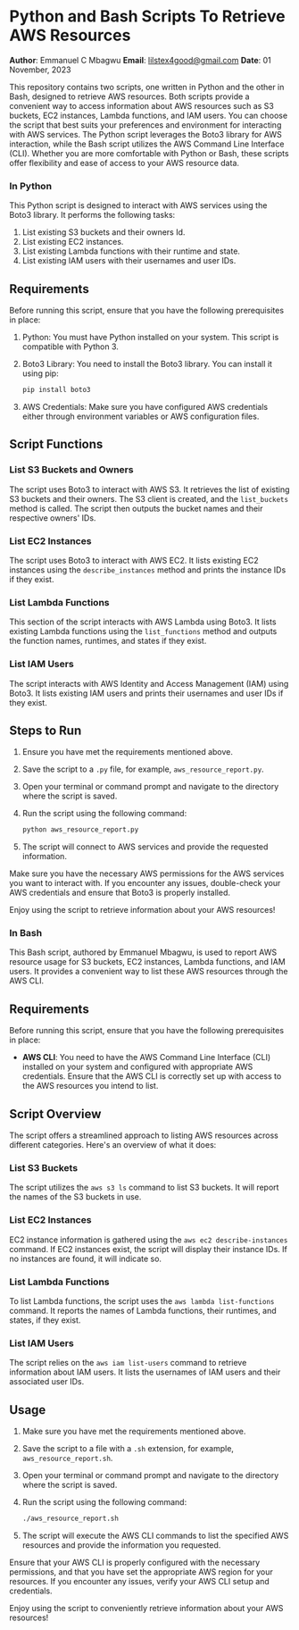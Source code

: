 # Python and Bash Scripts To Retrieve AWS Resources

**Author**: Emmanuel C Mbagwu
**Email**: lilstex4good@gmail.com
**Date**: 01 November, 2023

This repository contains two scripts, one written in Python and the other in Bash, designed to retrieve AWS resources. Both scripts provide a convenient way to access information about AWS resources such as S3 buckets, EC2 instances, Lambda functions, and IAM users. You can choose the script that best suits your preferences and environment for interacting with AWS services. The Python script leverages the Boto3 library for AWS interaction, while the Bash script utilizes the AWS Command Line Interface (CLI). Whether you are more comfortable with Python or Bash, these scripts offer flexibility and ease of access to your AWS resource data.

### In Python

This Python script is designed to interact with AWS services using the Boto3 library. It performs the following tasks:

1. List existing S3 buckets and their owners Id.
2. List existing EC2 instances.
3. List existing Lambda functions with their runtime and state.
4. List existing IAM users with their usernames and user IDs.

## Requirements

Before running this script, ensure that you have the following prerequisites in place:

1. Python: You must have Python installed on your system. This script is compatible with Python 3.

2. Boto3 Library: You need to install the Boto3 library. You can install it using pip:

   ```bash
   pip install boto3
   ```

3. AWS Credentials: Make sure you have configured AWS credentials either through environment variables or AWS configuration files.

## Script Functions

### List S3 Buckets and Owners

The script uses Boto3 to interact with AWS S3. It retrieves the list of existing S3 buckets and their owners. The S3 client is created, and the `list_buckets` method is called. The script then outputs the bucket names and their respective owners' IDs.

### List EC2 Instances

The script uses Boto3 to interact with AWS EC2. It lists existing EC2 instances using the `describe_instances` method and prints the instance IDs if they exist.

### List Lambda Functions

This section of the script interacts with AWS Lambda using Boto3. It lists existing Lambda functions using the `list_functions` method and outputs the function names, runtimes, and states if they exist.

### List IAM Users

The script interacts with AWS Identity and Access Management (IAM) using Boto3. It lists existing IAM users and prints their usernames and user IDs if they exist.

## Steps to Run

1. Ensure you have met the requirements mentioned above.

2. Save the script to a `.py` file, for example, `aws_resource_report.py`.

3. Open your terminal or command prompt and navigate to the directory where the script is saved.

4. Run the script using the following command:

   ```bash
   python aws_resource_report.py
   ```

5. The script will connect to AWS services and provide the requested information.

Make sure you have the necessary AWS permissions for the AWS services you want to interact with. If you encounter any issues, double-check your AWS credentials and ensure that Boto3 is properly installed.

Enjoy using the script to retrieve information about your AWS resources!

### In Bash

This Bash script, authored by Emmanuel Mbagwu, is used to report AWS resource usage for S3 buckets, EC2 instances, Lambda functions, and IAM users. It provides a convenient way to list these AWS resources through the AWS CLI.

## Requirements

Before running this script, ensure that you have the following prerequisites in place:

- **AWS CLI**: You need to have the AWS Command Line Interface (CLI) installed on your system and configured with appropriate AWS credentials. Ensure that the AWS CLI is correctly set up with access to the AWS resources you intend to list.

## Script Overview

The script offers a streamlined approach to listing AWS resources across different categories. Here's an overview of what it does:

### List S3 Buckets

The script utilizes the `aws s3 ls` command to list S3 buckets. It will report the names of the S3 buckets in use.

### List EC2 Instances

EC2 instance information is gathered using the `aws ec2 describe-instances` command. If EC2 instances exist, the script will display their instance IDs. If no instances are found, it will indicate so.

### List Lambda Functions

To list Lambda functions, the script uses the `aws lambda list-functions` command. It reports the names of Lambda functions, their runtimes, and states, if they exist.

### List IAM Users

The script relies on the `aws iam list-users` command to retrieve information about IAM users. It lists the usernames of IAM users and their associated user IDs.

## Usage

1. Make sure you have met the requirements mentioned above.

2. Save the script to a file with a `.sh` extension, for example, `aws_resource_report.sh`.

3. Open your terminal or command prompt and navigate to the directory where the script is saved.

4. Run the script using the following command:

   ```bash
   ./aws_resource_report.sh
   ```

5. The script will execute the AWS CLI commands to list the specified AWS resources and provide the information you requested.

Ensure that your AWS CLI is properly configured with the necessary permissions, and that you have set the appropriate AWS region for your resources. If you encounter any issues, verify your AWS CLI setup and credentials.

Enjoy using the script to conveniently retrieve information about your AWS resources!